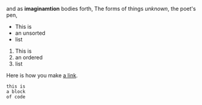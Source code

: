 and as **imaginamtion** bodies forth,
The forms of things *unknown*, the poet's pen,


- This is 
- an unsorted
- list

1. This is
2. an ordered
3. list


Here is how you make [a link](https://www.wikipedia.org).
```
this is 
a block
of code
```

